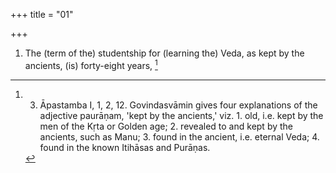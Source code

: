 +++
title = "01"

+++
1. The (term of the) studentship for (learning the) Veda, as kept by the ancients, (is) forty-eight years, [^1] 


[^1]:  3. Āpastamba I, 1, 2, 12. Govindasvāmin gives four explanations of the adjective paurāṇam, 'kept by the ancients,' viz. 1. old, i.e. kept by the men of the Kṛta or Golden age; 2. revealed to and kept by the ancients, such as Manu; 3. found in the ancient, i.e. eternal Veda; 4. found in the known Itihāsas and Purāṇas.
